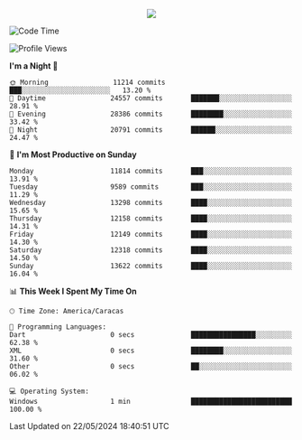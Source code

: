 <p align="center">
  <a href="http://www.github.com/thevacs">
    <img src="https://github-readme-streak-stats.herokuapp.com/?user=thevacs&stroke=ffffff&background=1c1917&ring=0891b2&fire=0891b2&currStreakNum=ffffff&currStreakLabel=0891b2&sideNums=ffffff&sideLabels=ffffff&dates=ffffff&hide_border=true" />
  </a>
</p>

<!--START_SECTION:waka-->
![Code Time](http://img.shields.io/badge/Code%20Time-2%2C499%20hrs%2037%20mins-blue)

![Profile Views](http://img.shields.io/badge/Profile%20Views-0-blue)

**I'm a Night 🦉** 

```text
🌞 Morning                11214 commits       ███░░░░░░░░░░░░░░░░░░░░░░   13.20 % 
🌆 Daytime                24557 commits       ███████░░░░░░░░░░░░░░░░░░   28.91 % 
🌃 Evening                28386 commits       ████████░░░░░░░░░░░░░░░░░   33.42 % 
🌙 Night                  20791 commits       ██████░░░░░░░░░░░░░░░░░░░   24.47 % 
```
📅 **I'm Most Productive on Sunday** 

```text
Monday                   11814 commits       ███░░░░░░░░░░░░░░░░░░░░░░   13.91 % 
Tuesday                  9589 commits        ███░░░░░░░░░░░░░░░░░░░░░░   11.29 % 
Wednesday                13298 commits       ████░░░░░░░░░░░░░░░░░░░░░   15.65 % 
Thursday                 12158 commits       ████░░░░░░░░░░░░░░░░░░░░░   14.31 % 
Friday                   12149 commits       ████░░░░░░░░░░░░░░░░░░░░░   14.30 % 
Saturday                 12318 commits       ████░░░░░░░░░░░░░░░░░░░░░   14.50 % 
Sunday                   13622 commits       ████░░░░░░░░░░░░░░░░░░░░░   16.04 % 
```


📊 **This Week I Spent My Time On** 

```text
🕑︎ Time Zone: America/Caracas

💬 Programming Languages: 
Dart                     0 secs              ████████████████░░░░░░░░░   62.38 % 
XML                      0 secs              ████████░░░░░░░░░░░░░░░░░   31.60 % 
Other                    0 secs              ██░░░░░░░░░░░░░░░░░░░░░░░   06.02 % 

💻 Operating System: 
Windows                  1 min               █████████████████████████   100.00 % 
```


 Last Updated on 22/05/2024 18:40:51 UTC
<!--END_SECTION:waka-->
